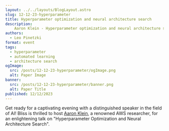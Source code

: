 ```yaml
---
layout: ../../layouts/BlogLayout.astro
slug: 12-12-23-hyperparameter
title: Hyperparameter optimization and neural architecture search
description: 
    Aaron Klein - Hyperparameter optimization and neural architecture search
authors:
  - Leo Pinetzki
format: event
tags:
  - hyperparameter
  - automated learning
  - architecture search
ogImage: 
  src: /posts/12-12-23-hyperparameter/ogImage.png
  alt: Paper Image
banner: 
  src: /posts/12-12-23-hyperparameter/banner.png
  alt: Paper Title
published: 12/12/2023
---
```

Get ready for a captivating evening with a distinguished speaker in the field of AI! Bliss is thrilled to host [Aaron Klein](https://aaronkl.github.io), a renowned AWS researcher, for an enlightening talk on "Hyperparameter Optimization and Neural Architecture Search".
